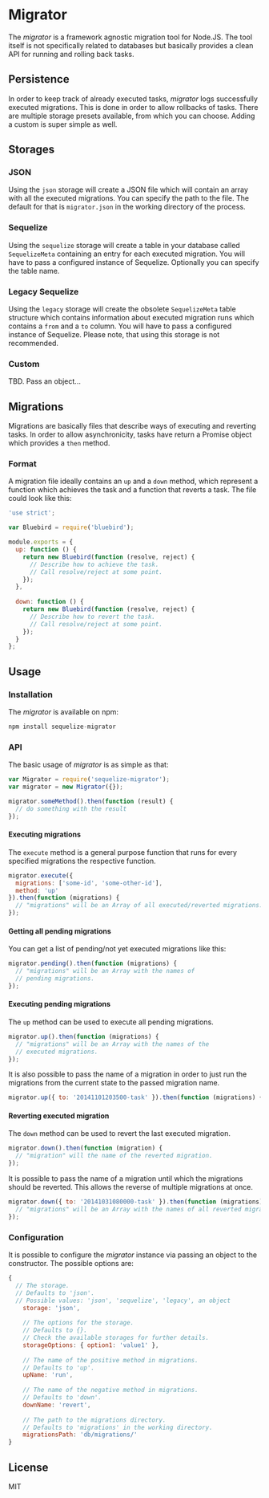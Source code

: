 # Migrator
The *migrator* is a framework agnostic migration tool for Node.JS. The tool itself is not specifically related to databases but basically provides a clean API for running and rolling back tasks.

## Persistence 
In order to keep track of already executed tasks, *migrator* logs successfully executed migrations. This is done in order to allow rollbacks of tasks. There are multiple storage presets available, from which you can choose. Adding a custom is  super simple as well.

## Storages

### JSON
Using the `json` storage will create a JSON file which will contain an array with all the executed migrations. You can specify the path to the file. The default for that is `migrator.json` in the working directory of the process.

### Sequelize
Using the `sequelize` storage will create a table in your database called `SequelizeMeta` containing an entry for each executed migration. You will have to pass a configured instance of Sequelize. Optionally you can specify the table name.

### Legacy Sequelize
Using the `legacy` storage will create the obsolete `SequelizeMeta` table structure which contains information about executed migration runs which contains a `from` and a `to` column. You will have to pass a configured instance of Sequelize. Please note, that using this storage is not recommended.

### Custom
TBD. Pass an object...

## Migrations
Migrations are basically files that describe ways of executing and reverting tasks. In order to allow asynchronicity, tasks have return a Promise object which provides a `then` method. 

### Format
A migration file ideally contains an `up` and a `down` method, which represent a function which achieves the task and a function that reverts a task. The file could look like this:

```js
'use strict';

var Bluebird = require('bluebird');

module.exports = {
  up: function () {
    return new Bluebird(function (resolve, reject) {
      // Describe how to achieve the task.
      // Call resolve/reject at some point.
    });
  },
  
  down: function () {
    return new Bluebird(function (resolve, reject) {
      // Describe how to revert the task.
      // Call resolve/reject at some point.
    });
  }
};
```

## Usage

### Installation
The *migrator*  is available on npm:

```js
npm install sequelize-migrator
```

### API
The basic usage of *migrator* is as simple as that:

```js
var Migrator = require('sequelize-migrator');
var migrator = new Migrator({});

migrator.someMethod().then(function (result) {
  // do something with the result
});
```

#### Executing migrations
The `execute` method is a general purpose function that runs for every specified migrations the respective function.

```js
migrator.execute({
  migrations: ['some-id', 'some-other-id'],
  method: 'up'
}).then(function (migrations) {
  // "migrations" will be an Array of all executed/reverted migrations.
});
```

#### Getting all pending migrations
You can get a list of pending/not yet executed migrations like this:

```js
migrator.pending().then(function (migrations) {
  // "migrations" will be an Array with the names of
  // pending migrations.
});
```

#### Executing pending migrations
The `up` method can be used to execute all pending migrations. 

```js
migrator.up().then(function (migrations) {
  // "migrations" will be an Array with the names of the 
  // executed migrations.
});
```

It is also possible to pass the name of a migration in order to just run the migrations from the current state to the passed migration name.

```js
migrator.up({ to: '20141101203500-task' }).then(function (migrations) {});
```

#### Reverting executed migration
The `down` method can be used to revert the last executed migration.

```js
migrator.down().then(function (migration) {
  // "migration" will the name of the reverted migration.
});
```

It is possible to pass the name of a migration until which the migrations should be reverted. This allows the reverse of multiple migrations at once.

```js
migrator.down({ to: '20141031080000-task' }).then(function (migrations) {
  // "migrations" will be an Array with the names of all reverted migrations.
});
```

### Configuration

It is possible to configure the *migrator* instance via passing an object to the constructor. The possible options are:

```js
{
  // The storage.
  // Defaults to 'json'. 
  // Possible values: 'json', 'sequelize', 'legacy', an object
	storage: 'json',
	
	// The options for the storage.
	// Defaults to {}.
	// Check the available storages for further details.
	storageOptions: { option1: 'value1' },
	
	// The name of the positive method in migrations.
	// Defaults to 'up'.
	upName: 'run',
	
	// The name of the negative method in migrations.
	// Defaults to 'down'.
	downName: 'revert',
	
	// The path to the migrations directory.
	// Defaults to 'migrations' in the working directory.
	migrationsPath: 'db/migrations/'
}
```

## License
MIT
